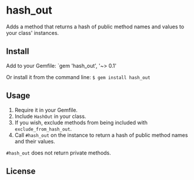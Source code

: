 # hash_out
Adds a method that returns a hash of public method names and values to your class' instances.

## Install
Add to your Gemfile:
`gem 'hash_out', '~> 0.1'

Or install it from the command line:
`$ gem install hash_out`

## Usage
1. Require it in your Gemfile.
2. Include `HashOut` in your class.
3. If you wish, exclude methods from being included with `exclude_from_hash_out`.
4. Call `#hash_out` on the instance to return a hash of public method names and their values.

`#hash_out` does not return private methods.

## License
